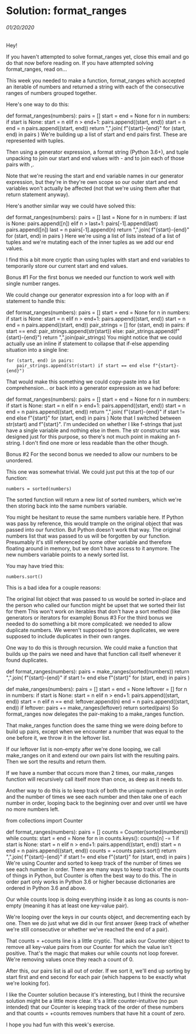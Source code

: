 # Solution: format_ranges
###### 01/20/2020
Hey!

If you haven't attempted to solve format_ranges yet, close this email and go do that now before reading on. If you have attempted solving format_ranges, read on...

This week you needed to make a function, format_ranges which accepted an iterable of numbers and returned a string with each of the consecutive ranges of numbers grouped together.

Here's one way to do this:

def format_ranges(numbers):
    pairs = []
    start = end = None
    for n in numbers:
        if start is None:
            start = n
        elif n > end+1:
            pairs.append((start, end))
            start = n
        end = n
    pairs.append((start, end))
    return ",".join(
        f"{start}-{end}"
        for (start, end) in pairs
    )
We're building up a list of start and end pairs first. These are represented with tuples.

Then using a generator expression, a format string (Python 3.6+), and tuple unpacking to join our start and end values with - and to join each of those pairs with ,.

Note that we're reusing the start and end variable names in our generator expression, but they're in they're own scope so our outer start and end variables won't actually be affected (not that we're using them after that return statement anyway).

Here's another similar way we could have solved this:

def format_ranges(numbers):
    pairs = []
    last = None
    for n in numbers:
        if last is None:
            pairs.append([n])
        elif n > last+1:
            pairs[-1].append(last)
            pairs.append([n])
        last = n
    pairs[-1].append(n)
    return ",".join(
        f"{start}-{end}"
        for (start, end) in pairs
    )
Here we're using a list of lists instead of a list of tuples and we're mutating each of the inner tuples as we add our end values.

I find this a bit more cryptic than using tuples with start and end variables to temporarily store our current start and end values.

Bonus #1
For the first bonus we needed our function to work well with single number ranges.

We could change our generator expression into a for loop with an if statement to handle this:

def format_ranges(numbers):
    pairs = []
    start = end = None
    for n in numbers:
        if start is None:
            start = n
        elif n > end+1:
            pairs.append((start, end))
            start = n
        end = n
    pairs.append((start, end))
    pair_strings = []
    for (start, end) in pairs:
        if start == end:
            pair_strings.append(str(start))
        else:
            pair_strings.append(f"{start}-{end}")
    return ",".join(pair_strings)
You might notice that we could actually use an inline if statement to collapse that if-else appending situation into a single line:

    for (start, end) in pairs:
        pair_strings.append(str(start) if start == end else f"{start}-{end}")
That would make this something we could copy-paste into a list comprehension... or back into a generator expression as we had before:

def format_ranges(numbers):
    pairs = []
    start = end = None
    for n in numbers:
        if start is None:
            start = n
        elif n > end+1:
            pairs.append((start, end))
            start = n
        end = n
    pairs.append((start, end))
    return ",".join(
        f"{start}-{end}" if start != end else f"{start}"
        for (start, end) in pairs
    )
Note that I switched between str(start) and f"{start}". I'm undecided on whether I like f-strings that just have a single variable and nothing else in them. The str constructor was designed just for this purpose, so there's not much point in making an f-string. I don't find one more or less readable than the other though.

Bonus #2
For the second bonus we needed to allow our numbers to be unordered.

This one was somewhat trivial. We could just put this at the top of our function:

    numbers = sorted(numbers)
The sorted function will return a new list of sorted numbers, which we're then storing back into the same numbers variable.

You might be hesitant to reuse the same numbers variable here. If Python was pass by reference, this would trample on the original object that was passed into our function. But Python doesn't work that way. The original numbers list that was passed to us will be forgotten by our function. Presumably it's still referenced by some other variable and therefore floating around in memory, but we don't have access to it anymore. The new numbers variable points to a newly sorted list.

You may have tried this:

    numbers.sort()
This is a bad idea for a couple reasons:

The original list object that was passed to us would be sorted in-place and the person who called our function might be upset that we sorted their list for them
This won't work on iterables that don't have a sort method (like generators or iterators for example)
Bonus #3
For the third bonus we needed to do something a bit more complicated: we needed to allow duplicate numbers. We weren't supposed to ignore duplicates, we were supposed to include duplicates in their own ranges.

One way to do this is through recursion. We could make a function that builds up the pairs we need and have that function call itself whenever it found duplicates.

def format_ranges(numbers):
    pairs = make_ranges(sorted(numbers))
    return ",".join(
        f"{start}-{end}" if start != end else f"{start}"
        for (start, end) in pairs
    )


def make_ranges(numbers):
    pairs = []
    start = end = None
    leftover = []
    for n in numbers:
        if start is None:
            start = n
        elif n > end+1:
            pairs.append((start, end))
            start = n
        elif n == end:
            leftover.append(n)
        end = n
    pairs.append((start, end))
    if leftover:
        pairs += make_ranges(leftover)
    return sorted(pairs)
So format_ranges now delegates the pair-making to a make_ranges function.

That make_ranges function does the same thing we were doing before to build up pairs, except when we encounter a number that was equal to the one before it, we throw it in the leftover list.

If our leftover list is non-empty after we're done looping, we call make_ranges on it and extend our own pairs list with the resulting pairs. Then we sort the results and return them.

If we have a number that occurs more than 2 times, our make_ranges function will recursively call itself more than once, as deep as it needs to.

Another way to do this is to keep track of both the unique numbers in order and the number of times we see each number and then take one of each number in order, looping back to the beginning over and over until we have no more numbers left.

from collections import Counter


def format_ranges(numbers):
    pairs = []
    counts = Counter(sorted(numbers))
    while counts:
        start = end = None
        for n in counts.keys():
            counts[n] -= 1
            if start is None:
                start = n
            elif n > end+1:
                pairs.append((start, end))
                start = n
            end = n
        pairs.append((start, end))
        counts = +counts
    pairs.sort()
    return ",".join(
        f"{start}-{end}" if start != end else f"{start}"
        for (start, end) in pairs
    )
We're using Counter and sorted to keep track of the number of times we see each number in order. There are many ways to keep track of the counts of things in Python, but Counter is often the best way to do this. The in order part only works in Python 3.6 or higher because dictionaries are ordered in Python 3.6 and above.

Our while counts loop is doing everything inside it as long as counts is non-empty (meaning it has at least one key-value pair).

We're looping over the keys in our counts object, and decrementing each by one. Then we do just what we did in our first answer (keep track of whether we're still consecutive or whether we've reached the end of a pair).

That counts = +counts line is a little cryptic. That asks our Counter object to remove all key-value pairs from our Counter for which the value isn't positive. That's the magic that makes our while counts not loop forever. We're removing values once they reach a count of 0.

After this, our pairs list is all out of order. If we sort it, we'll end up sorting by start first and end second for each pair (which happens to be exactly what we're looking for).

I like the Counter solution because it's interesting, but I think the recursive solution might be a little more clear. It's a little counter-intuitive (no pun intended) that our Counter is keeping track of the order of these numbers and that counts = +counts removes numbers that have hit a count of zero.

I hope you had fun with this week's exercise.
